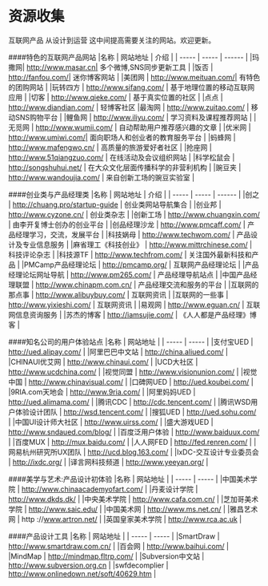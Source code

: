资源收集
================

互联网产品 从设计到运营  这中间提高需要关注的网站。欢迎更新。



####特色的互联网产品网站
|名称 | 网站地址 | 介绍 | 
| ----- | ----- | ------ |
|玛撒网| http://www.masar.cn| 多个微博,SNS同步更新工具 |
|饭否 | http://fanfou.com/| 迷你博客网站 |
|美团网 | http://www.meituan.com/| 有特色的团购网站 |
|玩转四方 | http://www.sifang.com/ | 基于地理位置的移动互联网应用 |
|切客 | http://www.qieke.com/ | 基于真实位置的社区 |
|点点 | http://www.diandian.com/ | 轻博客社区
|最淘网 | http://www.zuitao.com/ | 移动SNS购物平台 |
|鲤鱼网 | http://www.iliyu.com/ | 学习资料及课程推荐网站 |
|无觅网 | http://www.wumii.com/ | 自动帮助用户推荐感兴趣的文章 |
|优米网 | http://www.umiwi.com/| 面向职场人和创业者的教育服务平台 |
|蚂蜂网 | http://www.mafengwo.cn/ | 高质量的旅游爱好者社区 |
|抢座网 | http://www.51qiangzuo.com/ | 在线活动及会议组织网站 |
|科学松鼠会 | http://songshuhui.net/ | 在大众文化层面传播科学的非营利机构 |
|豌豆夹 | http://www.wandoujia.com/ | 来自创新工场的豌豆实验室 |


####创业类与产品经理类
|名称 | 网站地址 | 介绍 | 
| ----- | ----- | ------ |
|创之 | http://chuang.pro/startup-guide | 创业类网站导航集合 |
|创业邦 | http://www.cyzone.cn/ | 创业类杂志 |
|创新工场 | http://www.chuangxin.com/ | 由李开复博士创办的创业平台 |
|创品经理沙龙 | http://www.pmcaff.com/ | 产品经理学习，交流，发展平台 |
|科技娲母 | http://www.techwom.com/ | 产品设计及专业信息服务 |
|麻省理工《科技创业》 | http://www.mittrchinese.com/ | 科技评论杂志 |
|科技源TF | http://www.techfrom.com/ | 关注国外最新科技和产品 |
|PMCamp产品经理论坛 | http://pmcamp.org/ | 互联网产品经理论坛 |
|产品经理论坛网址导航 | http://www.pm265.com/ | 产品经理导航站点 |
|中国产品经理联盟 | http://www.chinapm.com.cn/ | 产品经理交流和服务的平台 |
|互联网的那点事 | http://www.alibuybuy.com/ | 互联网资讯 |
|互联网的一些事 | http://www.yixieshi.com/ | 互联网资讯 |
|易观网 | http://www.eguan.cn/ | 互联网信息资询服务 |
|苏杰的博客 | http://iamsujie.com/ | 《人人都是产品经理》博客 |


####知名公司的用户体验站点
|名称 | 网站地址 | 
| ----- | ----- | 
|支付宝UED | http://ued.alipay.com/ |
|阿里巴巴中文站 | http://china.aliued.com/ |
|CHINAUI优艾网 | http://www.chinaui.com/ |
|UCD大社区 | http://www.ucdchina.com/ |
|视觉同盟 | http://www.visionunion.com/ |
|视觉中国 | http://www.chinavisual.com/ |
|口碑网UED | http://ued.koubei.com/ |
|9RIA.com天地会 | http://www.9ria.com/ |
|阿里妈妈UED | http://ued.alimama.com/ |
|腾讯CDC | http://cdc.tencent.com/ |
|腾讯WSD用户体验设计团队 | http://wsd.tencent.com/ |
|搜狐UED | http://ued.sohu.com/ |
|中国UI设计师大社区 | http://www.uirss.com/ |
|盛大游戏UED | http://www.sndaued.com/blog/ |
|百度泛用户体验 | http://www.baiduux.com/ |
|百度MUX | http://mux.baidu.com/ |
|人人网FED | http://fed.renren.com/ |
|网易杭州研究所UX团队 | http://ucd.blog.163.com/ |
|IxDC-交互设计专业委员会 | http://ixdc.org/ |
|译言网科技频道 | http://www.yeeyan.org/ |


####美学与艺术:产品设计初体验
|名称 | 网站地址 | 
| ----- | ----- | 
|中国美术学院 | http://www.chinaacademyofart.com/ |
|丹麦设计学院 | http://www.dkds.dk/ |
|中央美术学院 | http://www.cafa.com.cn/ |
|芝加哥美术学院 | http://www.saic.edu/ |
|中国美术网 | http://www.ms.net.cn/ |
|雅昌艺术网 | http  ://www.artron.net/ |
|英国皇家美术学院 | http://www.rca.ac.uk |

####产品设计工具
|名称 | 网站地址 | 
| ----- | ----- | 
|SmartDraw | http://www.smartdraw.com.cn/ |
|百会网 | http://www.baihui.com/ |
|MindMap | http://mindmap.fltrp.com/ |
|Subversion中文站 | http://www.subversion.org.cn |
|swfdecomplier | http://www.onlinedown.net/soft/40629.htm |











































